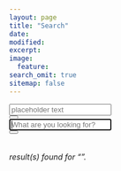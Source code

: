 ```yaml
---
layout: page
title: "Search"
date: 
modified:
excerpt:
image:
  feature:
search_omit: true
sitemap: false
---
```

  
<div class="row collapse">     
  <div class="large-3 columns">
    <input type="text" placeholder="placeholder text" />
  </div>
  <div class="large-1 end columns">
	<button type="submit"><i class="fa fa-thumbs-up"></i></button>
  </div>
</div>
<!-- Search form -->

<div class="row">
  <div class="ssmall-12 large-12 columns">
<form method="get" action="{{ site.url }}/search/" data-search-form class="simple-search">
      <div class="row collapse">
        <div class="small-10 large-10 columns">
  <input type="search" name="q" id="q" placeholder="What are you looking for?" data-search-input autofocus />
		 </div>
        <div class="small-2 large-2 columns">
<button type="submit"><i class="fa fa-thumbs-up"></i></button>
  </div>
  </div>
</form>
</div>
</div>
<!-- Search results placeholder -->
<h6 data-search-found>
  <span data-search-found-count></span> result(s) found for &ldquo;<span data-search-found-term></span>&rdquo;.
</h6>
<ul class="post-list" data-search-results></ul>

<!-- Search result template -->
<script type="text/x-template" id="search-result">
  <li><article>
    <a href="##Url##">##Title## <span class="excerpt">##Excerpt##</span></a>
  </article></li>
</script>
